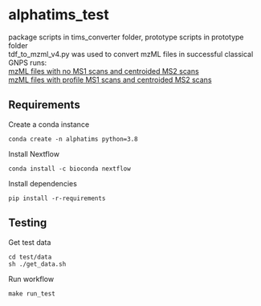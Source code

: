 # alphatims_test
package scripts in tims_converter folder, prototype scripts in prototype folder
<br/>
tdf_to_mzml_v4.py was used to convert mzML files in successful classical GNPS runs:
<br/>
[mzML files with no MS1 scans and centroided MS2 scans](https://gnps.ucsd.edu/ProteoSAFe/status.jsp?task=2358c2cbc8e743239fda19073d1340a8)
<br/>
[mzML files with profile MS1 scans and centroided MS2 scans](https://gnps.ucsd.edu/ProteoSAFe/status.jsp?task=6afc839728334b18a713e53876e8df73)


## Requirements

Create a conda instance 

```
conda create -n alphatims python=3.8
```

Install Nextflow
```
conda install -c bioconda nextflow
```


Install dependencies

```
pip install -r-requirements
```

## Testing

Get test data

```
cd test/data
sh ./get_data.sh
```

Run workflow

```
make run_test
```